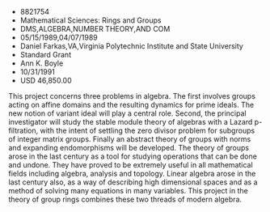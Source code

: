
* 8821754
* Mathematical Sciences: Rings and Groups
* DMS,ALGEBRA,NUMBER THEORY,AND COM
* 05/15/1989,04/07/1989
* Daniel Farkas,VA,Virginia Polytechnic Institute and State University
* Standard Grant
* Ann K. Boyle
* 10/31/1991
* USD 46,850.00

This project concerns three problems in algebra. The first involves groups
acting on affine domains and the resulting dynamics for prime ideals. The new
notion of variant ideal will play a central role. Second, the principal
investigator will study the stable module theory of algebras with a Lazard
p-filtration, with the intent of settling the zero divisor problem for subgroups
of integer matrix groups. Finally an abstract theory of groups with norms and
expanding endomorphisms will be developed. The theory of groups arose in the
last century as a tool for studying operations that can be done and undone. They
have proved to be extremely useful in all mathematical fields including algebra,
analysis and topology. Linear algebra arose in the last century also, as a way
of describing high dimensional spaces and as a method of solving many equations
in many variables. This project in the theory of group rings combines these two
threads of modern algebra.
